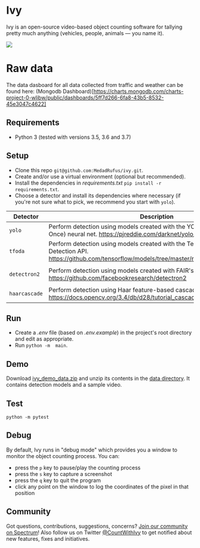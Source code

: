 # Ivy
Ivy is an open-source video-based object counting software for tallying pretty much anything (vehicles, people, animals — you name it).

![](object_counting.jpg)

# Raw data
The data dasboard for all data collected from traffic and weather can be found here: (Mongodb Dashboard)[https://charts.mongodb.com/charts-project-0-wlibw/public/dashboards/5ff7d266-6fa8-43b5-8532-45e3047c4622]

## Requirements
- Python 3 (tested with versions 3.5, 3.6 and 3.7)

## Setup
- Clone this repo `git@github.com:MedadRufus/ivy.git`.
- Create and/or use a virtual environment (optional but recommended).
- Install the dependencies in _requirements.txt_ `pip install -r requirements.txt`.
- Choose a detector and install its dependencies where necessary (if you're not sure what to pick, we recommend you start with `yolo`).

| Detector | Description | Dependencies |
|---|---|---|
| `yolo` | Perform detection using models created with the YOLO (You Only Look Once) neural net. https://pjreddie.com/darknet/yolo/ | |
| `tfoda` | Perform detection using models created with the Tensorflow Object Detection API. https://github.com/tensorflow/models/tree/master/research/object_detection | CPU: `pip install tensorflow-cpu` <br> GPU: `pip install tensorflow-gpu` |
| `detectron2` | Perform detection using models created with FAIR's Detectron2 framework. https://github.com/facebookresearch/detectron2 | `python -m pip install 'git+https://github.com/facebookresearch/detectron2.git'` (https://github.com/facebookresearch/detectron2/blob/master/INSTALL.md) |
| `haarcascade` | Perform detection using Haar feature-based cascade classifiers. https://docs.opencv.org/3.4/db/d28/tutorial_cascade_classifier.html | |

## Run
- Create a _.env_ file (based on _.env.example_) in the project's root directory and edit as appropriate.
- Run `python -m  main`.

## Demo
Download [ivy_demo_data.zip](https://drive.google.com/open?id=1JtEhWlfk1CiUEFsrTQHQa0VkTi3IKbze) and unzip its contents in the [data directory](/data). It contains detection models and a sample video.

## Test
```
python -m pytest
```

## Debug
By default, Ivy runs in "debug mode" which provides you a window to monitor the object counting process. You can:
- press the `p` key to pause/play the counting process
- press the `s` key to capture a screenshot
- press the `q` key to quit the program
- click any point on the window to log the coordinates of the pixel in that position

## Community
Got questions, contributions, suggestions, concerns? [Join our community on Spectrum](https://spectrum.chat/ivy)! Also follow us on Twitter [@CountWithIvy](https://twitter.com/CountWithIvy) to get notified about new features, fixes and initiatives.
